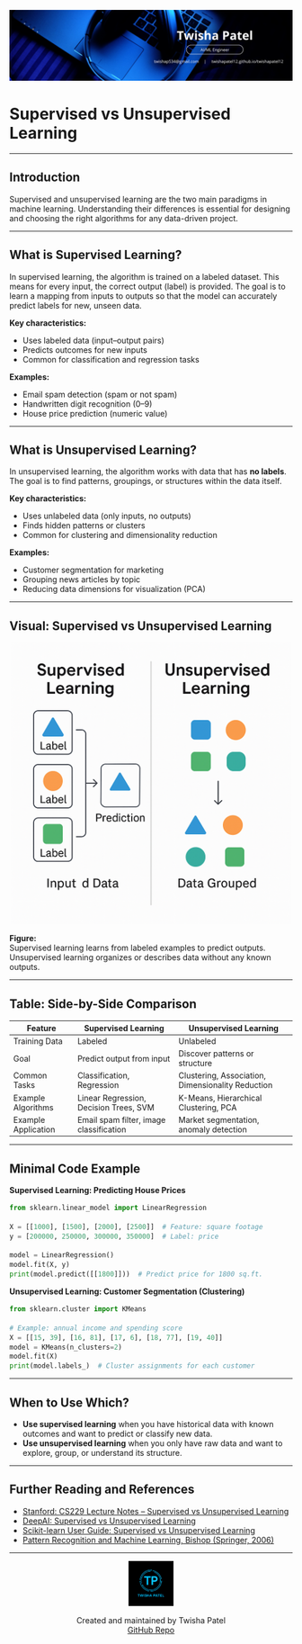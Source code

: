 ![Banner](https://github.com/twishapatel12/AI-ML-Journal/blob/main/assets/aiml-banner.png)

# Supervised vs Unsupervised Learning

---

## Introduction

Supervised and unsupervised learning are the two main paradigms in machine learning. Understanding their differences is essential for designing and choosing the right algorithms for any data-driven project.

---

## What is Supervised Learning?

In supervised learning, the algorithm is trained on a labeled dataset. This means for every input, the correct output (label) is provided. The goal is to learn a mapping from inputs to outputs so that the model can accurately predict labels for new, unseen data.

**Key characteristics:**
- Uses labeled data (input–output pairs)
- Predicts outcomes for new inputs
- Common for classification and regression tasks

**Examples:**
- Email spam detection (spam or not spam)
- Handwritten digit recognition (0–9)
- House price prediction (numeric value)

---

## What is Unsupervised Learning?

In unsupervised learning, the algorithm works with data that has **no labels**. The goal is to find patterns, groupings, or structures within the data itself.

**Key characteristics:**
- Uses unlabeled data (only inputs, no outputs)
- Finds hidden patterns or clusters
- Common for clustering and dimensionality reduction

**Examples:**
- Customer segmentation for marketing
- Grouping news articles by topic
- Reducing data dimensions for visualization (PCA)

---

## Visual: Supervised vs Unsupervised Learning

<p align="center">
  <img src="https://github.com/twishapatel12/AI-ML-Journal/blob/main/assets/supervised-vs-unsupervised.png" alt="Supervised vs Unsupervised Learning Diagram" width="500"/>
</p>

**Figure:**  
Supervised learning learns from labeled examples to predict outputs.  
Unsupervised learning organizes or describes data without any known outputs.

---

## Table: Side-by-Side Comparison

| Feature                    | Supervised Learning                           | Unsupervised Learning                       |
|----------------------------|-----------------------------------------------|---------------------------------------------|
| Training Data              | Labeled                                      | Unlabeled                                   |
| Goal                       | Predict output from input                     | Discover patterns or structure              |
| Common Tasks               | Classification, Regression                    | Clustering, Association, Dimensionality Reduction |
| Example Algorithms         | Linear Regression, Decision Trees, SVM        | K-Means, Hierarchical Clustering, PCA       |
| Example Application        | Email spam filter, image classification       | Market segmentation, anomaly detection      |

---

## Minimal Code Example

**Supervised Learning: Predicting House Prices**

```python
from sklearn.linear_model import LinearRegression

X = [[1000], [1500], [2000], [2500]]  # Feature: square footage
y = [200000, 250000, 300000, 350000]  # Label: price

model = LinearRegression()
model.fit(X, y)
print(model.predict([[1800]]))  # Predict price for 1800 sq.ft.
````

**Unsupervised Learning: Customer Segmentation (Clustering)**

```python
from sklearn.cluster import KMeans

# Example: annual income and spending score
X = [[15, 39], [16, 81], [17, 6], [18, 77], [19, 40]]
model = KMeans(n_clusters=2)
model.fit(X)
print(model.labels_)  # Cluster assignments for each customer
```

---

## When to Use Which?

* **Use supervised learning** when you have historical data with known outcomes and want to predict or classify new data.
* **Use unsupervised learning** when you only have raw data and want to explore, group, or understand its structure.

---

## Further Reading and References

* [Stanford: CS229 Lecture Notes – Supervised vs Unsupervised Learning](https://cs229.stanford.edu/notes2022fall/cs229-notes1.pdf)
* [DeepAI: Supervised vs Unsupervised Learning](https://deepai.org/machine-learning-glossary-and-terms/supervised-learning)
* [Scikit-learn User Guide: Supervised vs Unsupervised Learning](https://scikit-learn.org/stable/supervised_learning.html)
* [Pattern Recognition and Machine Learning, Bishop (Springer, 2006)](https://www.springer.com/gp/book/9780387310732)

---

<p align="center">
  <img src="https://github.com/twishapatel12/AI-ML-Journal/blob/main/assets/twisha-patel-logo.png" alt="Twisha Patel Logo" width="80"/>
</p>
<p align="center">
  Created and maintained by Twisha Patel  
  <br>
  <a href="https://github.com/twishapatel12/AI-ML-Journal">GitHub Repo</a>
</p>